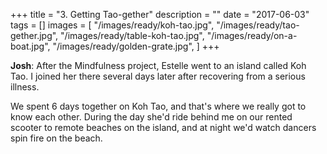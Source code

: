 +++
title = "3. Getting Tao-gether"
description = ""
date = "2017-06-03"
tags = []
images = [
  "/images/ready/koh-tao.jpg",
  "/images/ready/tao-gether.jpg",
  "/images/ready/table-koh-tao.jpg",
  "/images/ready/on-a-boat.jpg",
  "/images/ready/golden-grate.jpg",
]
+++

**Josh**: After the Mindfulness project, Estelle went to an island called Koh Tao. I joined her there several days later after recovering from a serious illness.

We spent 6 days together on Koh Tao, and that's where we really got to know each other. During the day she'd ride behind me on our rented scooter to remote beaches on the island, and at night we'd watch dancers spin fire on the beach.
